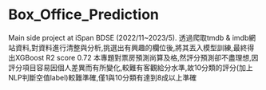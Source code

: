 # Box_Office_Prediction
Main side project at iSpan BDSE (2022/11~2023/5).
透過爬取tmdb & imdb網站資料,對資料進行清整與分析,挑選出有興趣的欄位後,將其丟入模型訓練,最終得出XGBoost R2 score 0.72
本專題對票房預測尚算及格,然評分預測卻不盡理想,因評分項目容易因個人差異而有所變化,較難有客觀給分水準,故10分類的評分(加上NLP判斷空值label)較難準確,僅1與10分類有達到8成以上準確
